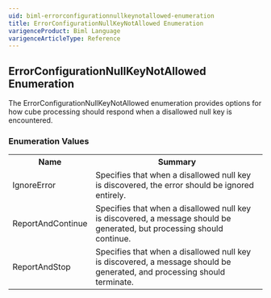 ```yaml
---
uid: biml-errorconfigurationnullkeynotallowed-enumeration
title: ErrorConfigurationNullKeyNotAllowed Enumeration
varigenceProduct: Biml Language
varigenceArticleType: Reference
---
```


## ErrorConfigurationNullKeyNotAllowed Enumeration<div class="LanguageSummary"><div class ="SummaryItem">The ErrorConfigurationNullKeyNotAllowed enumeration provides options for how cube processing should respond when a disallowed null key is encountered.</div></div><div class="EnumValueGroup">### Enumeration Values<table id="EnumValue" class="MemberList"><tbody><tr><th class="MemberNameColumnHeader">Name</th><th class="MemberSummaryColumnHeader">Summary</th></tr><tr class="cd0"><td class="MemberName">IgnoreError</td><td class="MemberSummary"><div class ="SummaryItem">Specifies that when a disallowed null key is discovered, the error should be ignored entirely.</div> </td></tr><tr class="cd1"><td class="MemberName">ReportAndContinue</td><td class="MemberSummary"><div class ="SummaryItem">Specifies that when a disallowed null key is discovered, a message should be generated, but processing should continue.</div> </td></tr><tr class="cd0"><td class="MemberName">ReportAndStop</td><td class="MemberSummary"><div class ="SummaryItem">Specifies that when a disallowed null key is discovered, a message should be generated, and processing should terminate.</div> </td></tr></tbody></table></div>